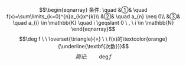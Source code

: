 $$\begin{eqnarray}
条件: \quad
&①& \quad f(x)=\sum\limits_{k=0}^{n}a_{k}x^{k}\\
&②& \quad a_{n} \neq 0\\
&③& \quad a_{i} \in \mathbb{K} \quad i  \geqslant 0 \ , \ i \in \mathbb{N}
\end{eqnarray}$$
$$\deg f  \ \  \overset{\triangle}{=} \ \ f(x)的\textcolor{orange}{\underline{\textbf{次数}}}$$
$$简记:\qquad \deg f$$